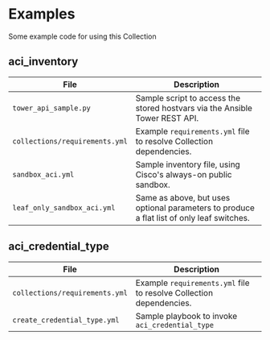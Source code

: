 # Examples

Some example code for using this Collection

## aci_inventory

| File                           | Description                                                                               |
| ------------------------------ | ----------------------------------------------------------------------------------------- |
| `tower_api_sample.py`          | Sample script to access the stored hostvars via the Ansible Tower REST API.               |
| `collections/requirements.yml` | Example `requirements.yml` file to resolve Collection dependencies.                       |
| `sandbox_aci.yml`              | Sample inventory file, using Cisco's always-on public sandbox.                            |
| `leaf_only_sandbox_aci.yml`    | Same as above, but uses optional parameters to produce a flat list of only leaf switches. |

## aci_credential_type

| File                           | Description                                                         |
| ------------------------------ | ------------------------------------------------------------------- |
| `collections/requirements.yml` | Example `requirements.yml` file to resolve Collection dependencies. |
| `create_credential_type.yml`   | Sample playbook to invoke `aci_credential_type`                     |
